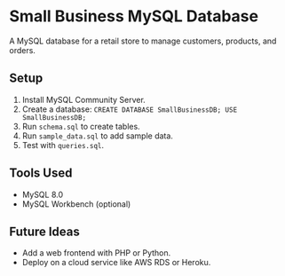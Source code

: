 # Small Business MySQL Database
A MySQL database for a retail store to manage customers, products, and orders.

## Setup
1. Install MySQL Community Server.
2. Create a database: `CREATE DATABASE SmallBusinessDB; USE SmallBusinessDB;`
3. Run `schema.sql` to create tables.
4. Run `sample_data.sql` to add sample data.
5. Test with `queries.sql`.

## Tools Used
- MySQL 8.0
- MySQL Workbench (optional)

## Future Ideas
- Add a web frontend with PHP or Python.
- Deploy on a cloud service like AWS RDS or Heroku.